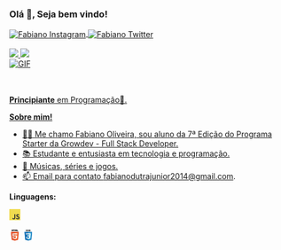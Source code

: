 <h3 title="title"> Olá 👋, Seja bem vindo!</h3>


<a href="https://www.instagram.com/fabianofdojr/">
  <img align="center" alt="Fabiano Instagram" width="25px" src="https://cdn.jsdelivr.net/npm/simple-icons@v3/icons/instagram.svg" />
</a>
</a>
<a href="https://twitter.com/Fabiano_fdojr">
  <img align="center" alt="Fabiano Twitter" width="25px" src="https://cdn.jsdelivr.net/npm/simple-icons@3.13.0/icons/twitter.svg" />
</a>
<br />
<br />
<div align="left">
  <a href="https://github.com/fabianofdojr">
  <img height="180em" src="https://github-readme-stats.vercel.app/api?username=fabianofdojr&show_icons=true&theme=dracula&include_all_commits=true&count_private=true"/>
  <img height="117em" src="https://github-readme-stats.vercel.app/api/top-langs/?username=fabianofdojr&layout=compact&langs_count=7&theme=dracula"/>
</div align="center">
  <div>
    <img width="105px" alt="GIF" src="https://i.pinimg.com/originals/e4/26/70/e426702edf874b181aced1e2fa5c6cde.gif" />
  </div>


<br />
<br />

**Principiante** em Programação🚀.

**Sobre mim!**

- 👋🏻 Me chamo Fabiano Oliveira, sou aluno da 7ª Edição do Programa Starter da Growdev - Full Stack Developer.
- 📚 Estudante e entusiasta em tecnologia e programação. 
- 🎵 Músicas, séries e jogos.
- 📫 Email para contato [fabianodutrajunior2014@gmail.com](mailto:fabianodutrajunior2014@gmail.com).



**Linguagens:**  

<code><img height="20" src="https://raw.githubusercontent.com/github/explore/80688e429a7d4ef2fca1e82350fe8e3517d3494d/topics/javascript/javascript.png"></code>

<code><img height="20" src="https://raw.githubusercontent.com/github/explore/80688e429a7d4ef2fca1e82350fe8e3517d3494d/topics/html/html.png"></code>
<code><img height="20" src="https://raw.githubusercontent.com/github/explore/80688e429a7d4ef2fca1e82350fe8e3517d3494d/topics/css/css.png"></code>

<br />
<br />

